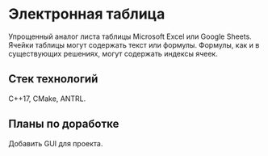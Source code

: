 # Электронная таблица
Упрощенный аналог листа таблицы Microsoft Excel или Google Sheets. Ячейки таблицы могут содержать текст или формулы. Формулы, как и в существующих решениях, могут содержать индексы ячеек.
## Стек технологий
С++17, CMake, ANTRL.
## Планы по доработке
Добавить GUI для проекта.
